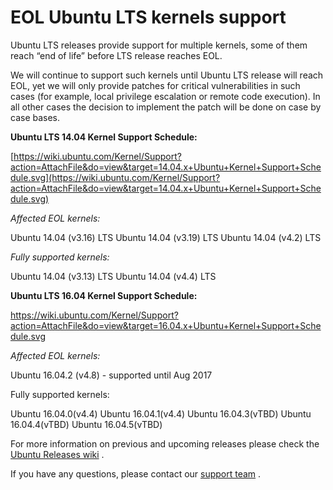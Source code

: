 # EOL Ubuntu LTS kernels support


Ubuntu LTS releases provide support for multiple kernels, some of them reach “end of life” before LTS release reaches EOL.

We will continue to support such kernels until Ubuntu LTS release will reach EOL, yet we will only provide patches for critical vulnerabilities in such cases (for example, local privilege escalation or remote code execution). In all other cases the decision to implement the patch will be done on case by case bases.

**Ubuntu LTS 14.04 Kernel Support Schedule:** 

[https://wiki.ubuntu.com/Kernel/Support?action=AttachFile&do=view&target=14.04.x+Ubuntu+Kernel+Support+Schedule.svg](https://wiki.ubuntu.com/Kernel/Support?action=AttachFile&do=view&target=14.04.x+Ubuntu+Kernel+Support+Schedule.svg)

_Affected EOL kernels:_

Ubuntu 14.04 (v3.16) LTS
Ubuntu 14.04 (v3.19) LTS
Ubuntu 14.04 (v4.2) LTS

_Fully supported kernels:_

Ubuntu 14.04 (v3.13) LTS
Ubuntu 14.04 (v4.4) LTS

**Ubuntu LTS 16.04 Kernel Support Schedule:**

[https://wiki.ubuntu.com/Kernel/Support?action=AttachFile&do=view&target=16.04.x+Ubuntu+Kernel+Support+Schedule.svg
](https://wiki.ubuntu.com/Kernel/Support?action=AttachFile&do=view&target=16.04.x+Ubuntu+Kernel+Support+Schedule.svg)

_Affected EOL kernels:_

Ubuntu 16.04.2 (v4.8) - supported until Aug 2017

Fully supported kernels:

Ubuntu 16.04.0(v4.4)
Ubuntu 16.04.1(v4.4)
Ubuntu 16.04.3(vTBD)
Ubuntu 16.04.4(vTBD)
Ubuntu 16.04.5(vTBD)

For more information on previous and upcoming releases please check the [Ubuntu Releases wiki](https://wiki.ubuntu.com/Releases) .

If you have any questions, please contact our [support team](https://cloudlinux.zendesk.com/hc/requests/new) .

